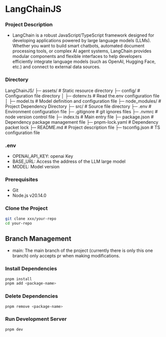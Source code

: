 # LangChainJS

### Project Description

- LangChain is a robust JavaScript/TypeScript framework designed for developing applications powered by large language models (LLMs). Whether you want to build smart chatbots, automated document processing tools, or complex AI agent systems, LangChain provides modular components and flexible interfaces to help developers efficiently integrate language models (such as OpenAI, Hugging Face, etc.) and connect to external data sources.

### Directory

LangChainJS/
├─ assets/ # Static resource directory
├─ config/ # Configuration file directory
│  ├─ dotenv.ts # Read the.env configuration file
│  ├─ model.ts # Model definition and configuration file
├─ node_modules/ # Project Dependency Directory
├─ src/ # Source file directory
├─ .env # Environment configuration file
├─ .gitignore # git ignores files
├─ .nvmrc # node version control file
├─ index.ts # Main entry file
├─ package.json # Dependency package management file
├─ pnpm-lock.yaml # Dependency packet lock
├─ README.md # Project description file
├─ tsconfig.json # TS configuration file

### .env

- OPENAI_API_KEY: openai Key
- BASE_URL: Access the address of the LLM large model
- MODEL: Model version

### Prerequisites

- Git
- Node.js v20.14.0

### Clone the Project

```sh
git clone xxx/your-repo
cd your-repo
```

## Branch Management

- main: The main branch of the project (currently there is only this one branch) only accepts pr when making modifications.

### Install Dependencies

```sh
pnpm install
pnpm add <package-name>
```

### Delete Dependencies

```sh
pnpm remove <package-name>
```

### Run Development Server

```sh
pnpm dev
```
